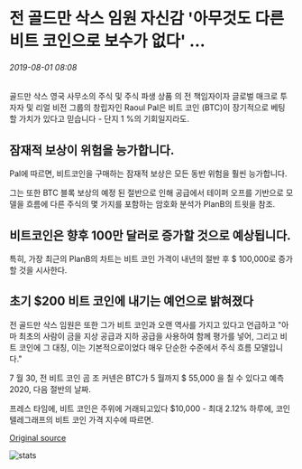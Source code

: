# 전 골드만 삭스 임원 자신감 '아무것도 다른 비트 코인으로 보수가 없다' ...

###### 2019-08-01 08:08

골드만 삭스 영국 사무소의 주식 및 주식 파생 상품 의 전 책임자이자 글로벌 매크로 투자자 및 리얼 비전 그룹의 창립자인 Raoul Pal은 비트 코인 (BTC)이 장기적으로 베팅 할 가치가 있다고 믿습니다 - 단지 1 %의 기회일지라도.

## 잠재적 보상이 위험을 능가합니다.

Pal에 따르면, 비트코인을 구매하는 잠재적 보상은 모든 동반 위험을 훨씬 능가합니다.

그는 또한 BTC 블록 보상의 예정 된 절반으로 인해 공급에서 테이퍼 오프를 기반으로 모델을 흐름에 다른 주식의 몇 가지를 포함하는 암호화 분석가 PlanB의 트윗을 참조.

## 비트코인은 향후 100만 달러로 증가할 것으로 예상됩니다.

특히, 가장 최근의 PlanB의 차트는 비트 코인 가격이 내년의 절반 후 $ 100,000로 증가 할 것을 시사한다.

## 초기 $200 비트 코인에 내기는 예언으로 밝혀졌다

전 골드만 삭스 임원은 또한 그가 비트 코인과 오랜 역사를 가지고 있다고 언급하고 "아마 최초의 사람이 금을 지상 공급과 지하 공급을 사용하여 함께 평가를 넣어, 그리고 비트 코인에 그 대칭, 이는 기본적으로이었다 매우 단순한 수준에서 주식 흐름 모델입니다."

7 월 30, 전 비트 코인 곰 조 커넨은 BTC가 5 월까지 $ 55,000 을 칠 수 있다고 예측 2020, 다음 절반의 날짜.

프레스 타임에, 비트 코인은 주위에 거래되고있다 $10,000 - 최대 2.12% 하루에, 코인 텔레그래프의 비트 코인 가격 지수에 따르면.

[Original source](https://cointelegraph.com/news/ex-goldman-sachs-exec-confident-nothing-else-has-payoff-as-bitcoin)

![stats](https://c.statcounter.com/11760860/0/a89fa40b/1/ "stats")